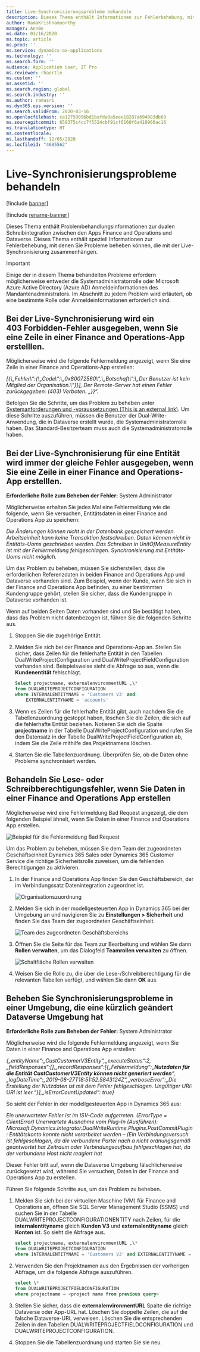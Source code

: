 ```yaml
---
title: Live-Synchronisierungsprobleme behandeln
description: Dieses Thema enthält Informationen zur Fehlerbehebung, mit denen Sie Probleme beheben können, die mit der Live-Synchronisierung zusammenhängen.
author: RamaKrishnamoorthy
manager: AnnBe
ms.date: 03/16/2020
ms.topic: article
ms.prod: ''
ms.service: dynamics-ax-applications
ms.technology: ''
ms.search.form: ''
audience: Application User, IT Pro
ms.reviewer: rhaertle
ms.custom: ''
ms.assetid: ''
ms.search.region: global
ms.search.industry: ''
ms.author: ramasri
ms.dyn365.ops.version: ''
ms.search.validFrom: 2020-03-16
ms.openlocfilehash: ca12759096bd1bafda0a5eee18287a694083db69
ms.sourcegitcommit: 659375c4cc7f5524cbf91cf6160f6a410960ac16
ms.translationtype: HT
ms.contentlocale: 
ms.lasthandoff: 12/05/2020
ms.locfileid: "4685562"
---
```

# <a name="troubleshoot-live-synchronization-issues"></a>Live-Synchronisierungsprobleme behandeln

[!include [banner](../../includes/banner.md)]

[!include [rename-banner](~/includes/cc-data-platform-banner.md)]



Dieses Thema enthält Problembehandlungsinformationen zur dualen Schreibintegration zwischen den Apps Finance and Operations und Dataverse. Dieses Thema enthält speziell Informationen zur Fehlerbehebung, mit denen Sie Probleme beheben können, die mit der Live-Synchronisierung zusammenhängen.

> [!IMPORTANT]
> Einige der in diesem Thema behandelten Probleme erfordern möglicherweise entweder die Systemadministratorrolle oder Microsoft Azure Active Directory (Azure AD) Anmeldeinformationen des Mandantenadministrators. Im Abschnitt zu jedem Problem wird erläutert, ob eine bestimmte Rolle oder Anmeldeinformationen erforderlich sind.

## <a name="live-synchronization-throws-a-403-forbidden-error-when-you-create-a-row-in-a-finance-and-operations-app"></a>Bei der Live-Synchronisierung wird ein 403 Forbidden-Fehler ausgegeben, wenn Sie eine Zeile in einer Finance and Operations-App erstelllen.

Möglicherweise wird die folgende Fehlermeldung angezeigt, wenn Sie eine Zeile in einer Finance and Operations-App erstellen:

*\[{\\„Fehler\\“:{\\„Code\\“:\\„0x80072560\\“,\\„Botschaft\\“:\\„Der Benutzer ist kein Mitglied der Organisation.\\“}}\], Der Remote-Server hat einen Fehler zurückgegeben: (403) Verboten. „}}“.*

Befolgen Sie die Schritte, um das Problem zu beheben unter [Systemanforderungen und -voraussetzungen (This is an external link)](https://docs.microsoft.com/de-de/dynamics365/supply-chain/fin-ops-core/dev-itpro/data-entities/dual-write/requirements-and-prerequisites). Um diese Schritte auszuführen, müssen die Benutzer der Dual-Write-Anwendung, die in Dataverse erstellt wurde, die Systemadministratorrolle haben. Das Standard-Besitzerteam muss auch die Systemadministratorrolle haben.

## <a name="live-synchronization-for-any-entity-consistently-throws-a-similar-error-when-you-create-a-row-in-a-finance-and-operations-app"></a>Bei der Live-Synchronisierung für eine Entität wird immer der gleiche Fehler ausgegeben, wenn Sie eine Zeile in einer Finance and Operations-App erstelllen.

**Erforderliche Rolle zum Beheben der Fehler:** System Administrator

Möglicherweise erhalten Sie jedes Mal eine Fehlermeldung wie die folgende, wenn Sie versuchen, Entitätsdaten in einer Finance and Operations App zu speichern:

*Die Änderungen können nicht in der Datenbank gespeichert werden. Arbeitseinheit kann keine Transaktion festschreiben. Daten können nicht in Entitäts-Uoms geschrieben werden. Das Schreiben in UnitOfMeasureEntity ist mit der Fehlermeldung fehlgeschlagen. Synchronisierung mit Entitäts-Uoms nicht möglich.*

Um das Problem zu beheben, müssen Sie sicherstellen, dass die erforderlichen Referenzdaten in beiden Finance and Operations App und Dataverse vorhanden sind. Zum Beispiel, wenn der Kunde, wenn Sie sich in der Finance and Operations App befinden, zu einer bestimmten Kundengruppe gehört, stellen Sie sicher, dass die Kundengruppe in Dataverse vorhanden ist.

Wenn auf beiden Seiten Daten vorhanden sind und Sie bestätigt haben, dass das Problem nicht datenbezogen ist, führen Sie die folgenden Schritte aus.

1. Stoppen Sie die zugehörige Entität.
2. Melden Sie sich bei der Finance and Operations-App an. Stellen Sie sicher, dass Zeilen für die fehlerhafte Entität in den Tabellen DualWriteProjectConfiguration und DualWriteProjectFieldConfiguration vorhanden sind. Beispielsweise sieht die Abfrage so aus, wenn die **Kundenentität** fehlschlägt.

    ```sql
    Select projectname, externalenvironmentURL ,\* 
    from DUALWRITEPROJECTCONFIGURATION 
    where INTERNALENTITYNAME = 'Customers V3' and
        EXTERNALENTITYNAME = 'accounts' 
    ```

3. Wenn es Zeilen für die fehlerhafte Entität gibt, auch nachdem Sie die Tabellenzuordnung gestoppt haben, löschen Sie die Zeilen, die sich auf die fehlerhafte Entität beziehen. Notieren Sie sich die Spalte **projectname** in der Tabelle DualWriteProjectConfiguration und rufen Sie den Datensatz in der Tabelle DualWriteProjectFieldConfiguration ab, indem Sie die Zeile mithilfe des Projektnamens löschen.
4. Starten Sie die Tabellenzuordnung. Überprüfen Sie, ob die Daten ohne Probleme synchronisiert werden.

## <a name="handle-read-or-write-privilege-errors-when-you-create-data-in-a-finance-and-operations-app"></a>Behandeln Sie Lese- oder Schreibberechtigungsfehler, wenn Sie Daten in einer Finance and Operations App erstellen

Möglicherweise wird eine Fehlermeldung Bad Request angezeigt, die dem folgenden Beispiel ähnelt, wenn Sie Daten in einer Finance and Operations App erstellen.

![Beispiel für die Fehlermeldung Bad Request](media/error_record_id_source.png)

Um das Problem zu beheben, müssen Sie dem Team der zugeordneten Geschäftseinheit Dynamics 365 Sales oder Dynamics 365 Customer Service die richtige Sicherheitsrolle zuweisen, um die fehlenden Berechtigungen zu aktivieren.

1. In der Finance and Operations App finden Sie den Geschäftsbereich, der im Verbindungssatz Datenintegration zugeordnet ist.

    ![Organisationszuordnung](media/mapped_business_unit.png)

2. Melden Sie sich in der modellgesteuerten App in Dynamics 365 bei der Umgebung an und navigieren Sie zu **Einstellungen \> Sicherheit** und finden Sie das Team der zugeordneten Geschäftseinheit.

    ![Team des zugeordneten Geschäftsbereichs](media/setting_security_page.png)

3. Öffnen Sie die Seite für das Team zur Bearbeitung und wählen Sie dann **Rollen verwalten**, um das Dialogfeld **Teamrollen verwalten** zu öffnen.

    ![Schaltfläche Rollen verwalten](media/manage_team_roles.png)

4. Weisen Sie die Rolle zu, die über die Lese-/Schreibberechtigung für die relevanten Tabellen verfügt, und wählen Sie dann **OK** aus.

## <a name="fix-synchronization-issues-in-an-environment-that-has-a-recently-changed-dataverse-environment"></a>Beheben Sie Synchronisierungsprobleme in einer Umgebung, die eine kürzlich geändert Dataverse Umgebung hat

**Erforderliche Rolle zum Beheben der Fehler:** System Administrator

Möglicherweise wird die folgende Fehlermeldung angezeigt, wenn Sie Daten in einer Finance and Operations App erstellen:

*{„entityName“:„CustCustomerV3Entity“,„executeStatus“:2,„fieldResponses“:\[\],„recordResponses“:\[{„Fehlermeldung“:„**Nutzdaten für die Entität CustCustomerV3Entity können nicht generiert werden**“,„logDateTime“:„2019-08-27T18:51:52.5843124Z“,„verboseError“:„Die Erstellung der Nutzdaten ist mit dem Fehler fehlgeschlagen. Ungültiger URI: URI ist leer.“}\],„isErrorCountUpdated“: true}*

So sieht der Fehler in der modellgesteuerten App in Dynamics 365 aus:

*Ein unerwarteter Fehler ist im ISV-Code aufgetreten. (ErrorType = ClientError) Unerwartete Ausnahme vom Plug-In (Ausführen): Microsoft.Dynamics.Integrator.DualWriteRuntime.Plugins.PostCommitPlugin: Entitätskonto konnte nicht verarbeitet werden – (Ein Verbindungsversuch ist fehlgeschlagen, da die verbundene Partei nach a nicht ordnungsgemäß geantwortet hat Zeitraum oder Verbindungsaufbau fehlgeschlagen hat, da der verbundene Host nicht reagiert hat*

Dieser Fehler tritt auf, wenn die Dataverse Umgebung fälschlicherweise zurückgesetzt wird, während Sie versuchen, Daten in der Finance and Operations App zu erstellen.

Führen Sie folgende Schritte aus, um das Problem zu beheben.

1. Melden Sie sich bei der virtuellen Maschine (VM) für Finance and Operations an, öffnen Sie SQL Server Management Studio (SSMS) und suchen Sie in der Tabelle DUALWRITEPROJECTCONFIGURATIONENTITY nach Zeilen, für die **internalentityname** gleich **Kunden V3** und **externalentityname** gleich **Konten** ist. So sieht die Abfrage aus.

    ```sql
    select projectname, externalenvironmentURL ,\* 
    from DUALWRITEPROJECTCONFIGURATION 
    where INTERNALENTITYNAME = 'Customers V3' and EXTERNALENTITYNAME = 'accounts'
    ```

2. Verwenden Sie den Projektnamen aus den Ergebnissen der vorherigen Abfrage, um die folgende Abfrage auszuführen.

    ```sql
    select \* 
    from DUALWRITEPROJECTFIELDCONFIGURATION 
    where projectname = <project name from previous query>
    ```

3. Stellen Sie sicher, dass die **externalenvironmentURL** Spalte die richtige Dataverse oder App-URL hat. Löschen Sie doppelte Zeilen, die auf die falsche Dataverse-URL verweisen. Löschen Sie die entsprechenden Zeilen in den Tabellen DUALWRITEPROJECTFIELDCONFIGURATION und DUALWRITEPROJECTCONFIGURATION.
4. Stoppen Sie die Tabellenzuordnung und starten Sie sie neu.
